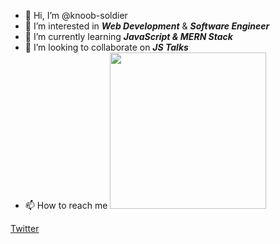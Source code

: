 - 👋 Hi, I’m @knoob-soldier
- 👀 I’m interested in ***Web Development*** & ***Software Engineer***
- 🌱 I’m currently learning ***JavaScript & MERN Stack***
- 💞️ I’m looking to collaborate on ***JS Talks***
- 📫 How to reach me [<img src="https://user-images.githubusercontent.com/96857239/188796662-1be6c2df-03a2-401d-8608-aafdc0061ab6.gif" width="250"/>](https://user-images.githubusercontent.com/96857239/188796662-1be6c2df-03a2-401d-8608-aafdc0061ab6.gif)

[Twitter](https://www.twitter.com/Santossmmu/)


<!---
knoob-soldier/knoob-soldier is a ✨ special ✨ repository because its `README.md` (this file) appears on your GitHub profile.
You can click the Preview link to take a look at your changes.
--->
